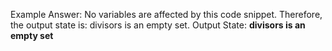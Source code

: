 Example Answer:
No variables are affected by this code snippet. Therefore, the output state is: divisors is an empty set.
Output State: **divisors is an empty set**